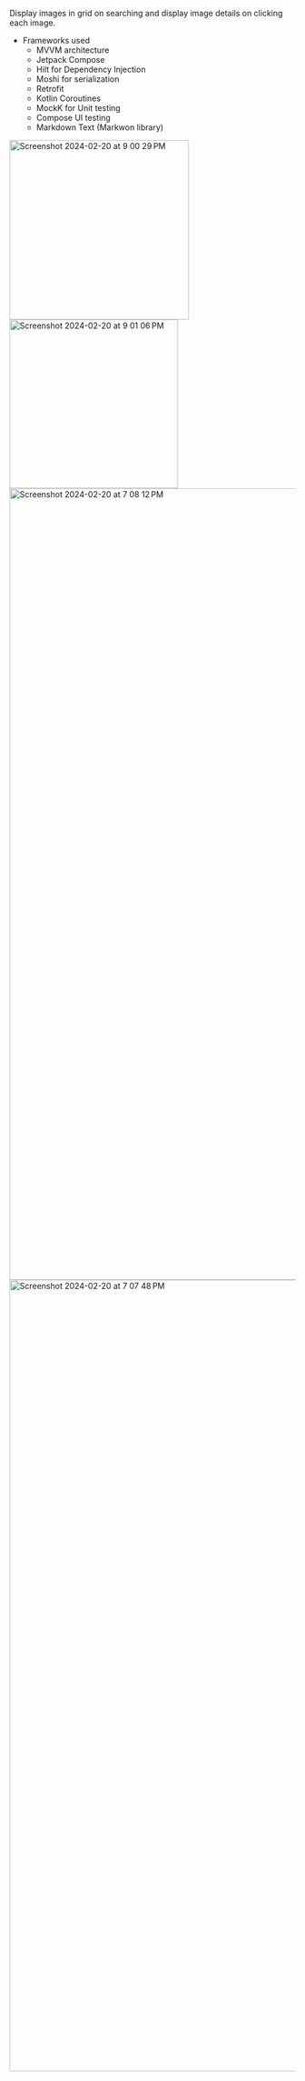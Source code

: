 Display images in grid on searching and display image details on clicking each image.

- Frameworks used
  - MVVM architecture
  - Jetpack Compose
  - Hilt for Dependency Injection
  - Moshi for serialization
  - Retrofit
  - Kotlin Coroutines
  - MockK for Unit testing
  - Compose UI testing
  - Markdown Text (Markwon library)
    

<img width="316" alt="Screenshot 2024-02-20 at 9 00 29 PM" src="https://github.com/SrinivasMakkenaMobile/FlickrImages/assets/160687951/2b0abd26-b9e9-4205-9407-0533082789f2">
<img width="297" alt="Screenshot 2024-02-20 at 9 01 06 PM" src="https://github.com/SrinivasMakkenaMobile/FlickrImages/assets/160687951/9805ef1c-6c34-4eca-b578-a89613490a73">

<img width="1393" alt="Screenshot 2024-02-20 at 7 08 12 PM" src="https://github.com/SrinivasMakkenaMobile/FlickrImages/assets/160687951/b04962de-7fc3-4544-9b8a-baf294c147b3">
<img width="1393" alt="Screenshot 2024-02-20 at 7 07 48 PM" src="https://github.com/SrinivasMakkenaMobile/FlickrImages/assets/160687951/6b112cb2-871c-47da-a42a-794a2e1bfe1f">
